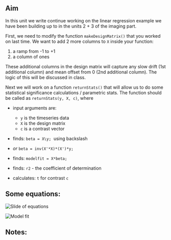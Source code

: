 ## Aim

In this unit we write continue working on the linear regression example we have been building up to in the units 2 + 3 of the imaging part.

First, we need to modify the function ``makeDesignMatrix()`` that you worked on last time. We want to add 2 more columns to ``X`` inside your function:

1. a ramp from -1 to +1
2. a column of ones

These additional columns in the design matrix will capture any slow drift (1st additional column) and mean offset from 0 (2nd additional column). The logic of this will be discussed in class.

Next we will work on a function ``returnStats()`` that will allow us to do some statistical significance calculations / parametric stats.  The function should be called as  ``returnStats(y, X, c)``, where

- input arguments are:
	+ ``y`` is the timeseries data
	+ ``X`` is the design matrix
	+ ``c`` is a contrast vector

- finds: ``beta = X\y;``   using backslash
- *or* ``beta = inv(X'*X)*(X')*y;``
- finds: ``modelfit = X*beta;``
- finds: ``r2`` - the coefficient of determination
- calculates: ``t`` for contrast ``c``


## Some equations:

![Slide of equations](significance.001.png)

![Model fit](r2-values-009.png)


## Notes:
